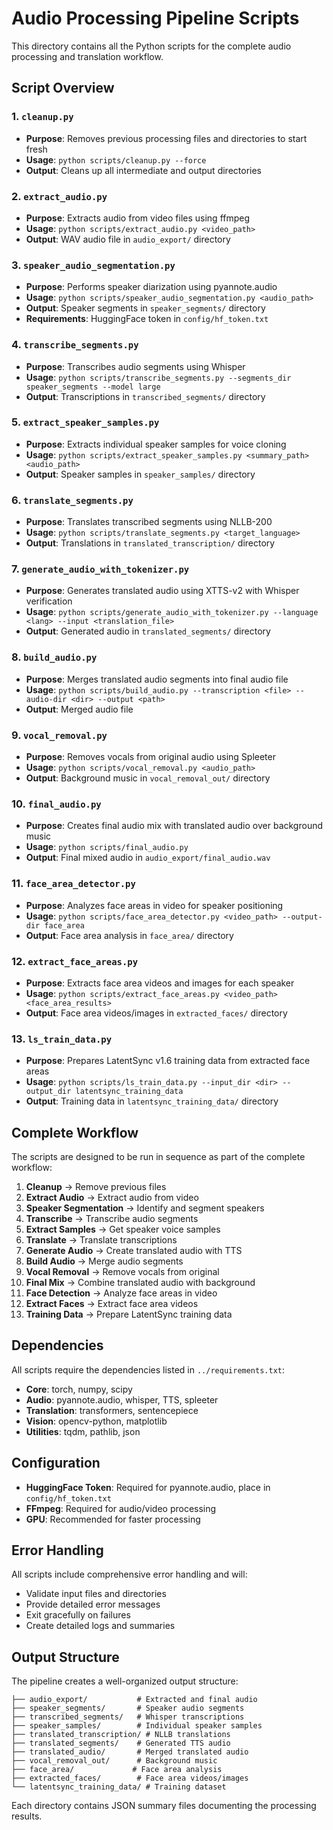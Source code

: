 # Audio Processing Pipeline Scripts

This directory contains all the Python scripts for the complete audio processing and translation workflow.

## Script Overview

### 1. `cleanup.py`
- **Purpose**: Removes previous processing files and directories to start fresh
- **Usage**: `python scripts/cleanup.py --force`
- **Output**: Cleans up all intermediate and output directories

### 2. `extract_audio.py`
- **Purpose**: Extracts audio from video files using ffmpeg
- **Usage**: `python scripts/extract_audio.py <video_path>`
- **Output**: WAV audio file in `audio_export/` directory

### 3. `speaker_audio_segmentation.py`
- **Purpose**: Performs speaker diarization using pyannote.audio
- **Usage**: `python scripts/speaker_audio_segmentation.py <audio_path>`
- **Output**: Speaker segments in `speaker_segments/` directory
- **Requirements**: HuggingFace token in `config/hf_token.txt`

### 4. `transcribe_segments.py`
- **Purpose**: Transcribes audio segments using Whisper
- **Usage**: `python scripts/transcribe_segments.py --segments_dir speaker_segments --model large`
- **Output**: Transcriptions in `transcribed_segments/` directory

### 5. `extract_speaker_samples.py`
- **Purpose**: Extracts individual speaker samples for voice cloning
- **Usage**: `python scripts/extract_speaker_samples.py <summary_path> <audio_path>`
- **Output**: Speaker samples in `speaker_samples/` directory

### 6. `translate_segments.py`
- **Purpose**: Translates transcribed segments using NLLB-200
- **Usage**: `python scripts/translate_segments.py <target_language>`
- **Output**: Translations in `translated_transcription/` directory

### 7. `generate_audio_with_tokenizer.py`
- **Purpose**: Generates translated audio using XTTS-v2 with Whisper verification
- **Usage**: `python scripts/generate_audio_with_tokenizer.py --language <lang> --input <translation_file>`
- **Output**: Generated audio in `translated_segments/` directory

### 8. `build_audio.py`
- **Purpose**: Merges translated audio segments into final audio file
- **Usage**: `python scripts/build_audio.py --transcription <file> --audio-dir <dir> --output <path>`
- **Output**: Merged audio file

### 9. `vocal_removal.py`
- **Purpose**: Removes vocals from original audio using Spleeter
- **Usage**: `python scripts/vocal_removal.py <audio_path>`
- **Output**: Background music in `vocal_removal_out/` directory

### 10. `final_audio.py`
- **Purpose**: Creates final audio mix with translated audio over background music
- **Usage**: `python scripts/final_audio.py`
- **Output**: Final mixed audio in `audio_export/final_audio.wav`

### 11. `face_area_detector.py`
- **Purpose**: Analyzes face areas in video for speaker positioning
- **Usage**: `python scripts/face_area_detector.py <video_path> --output-dir face_area`
- **Output**: Face area analysis in `face_area/` directory

### 12. `extract_face_areas.py`
- **Purpose**: Extracts face area videos and images for each speaker
- **Usage**: `python scripts/extract_face_areas.py <video_path> <face_area_results>`
- **Output**: Face area videos/images in `extracted_faces/` directory

### 13. `ls_train_data.py`
- **Purpose**: Prepares LatentSync v1.6 training data from extracted face areas
- **Usage**: `python scripts/ls_train_data.py --input_dir <dir> --output_dir latentsync_training_data`
- **Output**: Training data in `latentsync_training_data/` directory

## Complete Workflow

The scripts are designed to be run in sequence as part of the complete workflow:

1. **Cleanup** → Remove previous files
2. **Extract Audio** → Extract audio from video
3. **Speaker Segmentation** → Identify and segment speakers
4. **Transcribe** → Transcribe audio segments
5. **Extract Samples** → Get speaker voice samples
6. **Translate** → Translate transcriptions
7. **Generate Audio** → Create translated audio with TTS
8. **Build Audio** → Merge audio segments
9. **Vocal Removal** → Remove vocals from original
10. **Final Mix** → Combine translated audio with background
11. **Face Detection** → Analyze face areas in video
12. **Extract Faces** → Extract face area videos
13. **Training Data** → Prepare LatentSync training data

## Dependencies

All scripts require the dependencies listed in `../requirements.txt`:

- **Core**: torch, numpy, scipy
- **Audio**: pyannote.audio, whisper, TTS, spleeter
- **Translation**: transformers, sentencepiece
- **Vision**: opencv-python, matplotlib
- **Utilities**: tqdm, pathlib, json

## Configuration

- **HuggingFace Token**: Required for pyannote.audio, place in `config/hf_token.txt`
- **FFmpeg**: Required for audio/video processing
- **GPU**: Recommended for faster processing

## Error Handling

All scripts include comprehensive error handling and will:
- Validate input files and directories
- Provide detailed error messages
- Exit gracefully on failures
- Create detailed logs and summaries

## Output Structure

The pipeline creates a well-organized output structure:

```
├── audio_export/           # Extracted and final audio
├── speaker_segments/       # Speaker audio segments
├── transcribed_segments/   # Whisper transcriptions
├── speaker_samples/        # Individual speaker samples
├── translated_transcription/ # NLLB translations
├── translated_segments/    # Generated TTS audio
├── translated_audio/       # Merged translated audio
├── vocal_removal_out/      # Background music
├── face_area/             # Face area analysis
├── extracted_faces/        # Face area videos/images
└── latentsync_training_data/ # Training dataset
```

Each directory contains JSON summary files documenting the processing results. 